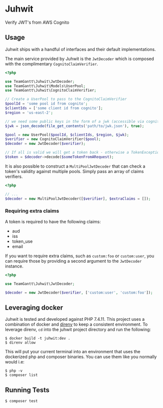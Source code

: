 # Juhwit

Verify JWT's from AWS Cognito

## Usage

Juhwit ships with a handful of interfaces and their default implementations.

The main service provided by Juhwit is the `JwtDecoder` which is composed with the complimentary `CognitoClaimVerifier`.

```php
<?php

use TeamGantt\Juhwit\JwtDecoder;
use TeamGantt\Juhwit\Models\UserPool;
use TeamGantt\Juhwit\CognitoClaimVerifier;

// Create a UserPool to pass to the CognitoClaimVerifier
$poolId = 'some pool id from cognito';
$clientIds = ['some client id from cognito'];
$region = 'us-east-2';

// we need some public keys in the form of a jwk (accessible via cognito)
$jwk = json_decode(file_get_contents('path/to/jwk.json'), true);

$pool = new UserPool($poolId, $clientIds, $region, $jwk);
$verifier = new CognitoClaimVerifier($pool);
$decoder = new JwtDecoder($verifier);

// If all is valid we will get a token back - otherwise a TokenException is thrown
$token = $decoder->decode($someTokenFromARequest);
```

It is also possible to construct a `MultiPoolJwtDecoder` that can check a token's validity against multiple pools. Simply
pass an array of claims verifiers. 

```php
<?php

// ...
$decoder = new MultiPoolJwtDecoder([$verifier], $extraClaims = []);
```

### Requiring extra claims

A token is required to have the following claims:

* aud
* iss
* token_use
* email

If you want to require extra claims, such as `custom:foo` or `custom:user`, you can require those by providing a second argument
to the `JwtDecoder` instance.

```php
<?php

use TeamGantt\Juhwit\JwtDecoder;

$decoder = new JwtDecoder($verifier, ['custom:user', 'custom:foo']);
```

## Leveraging docker

Juhwit is tested and developed against PHP 7.4.11. This project uses a combination of docker and [direnv](https://direnv.net/)
to keep a consistent environment. To leverage direnv, `cd` into the juhwit project directory and run the following:

```
$ docker build -t juhwit:dev .
$ direnv allow
```

This will put your current terminal into an environment that uses the dockerized php and composer binaries. You can use them like you normally would
i.e:

```
$ php -v
$ composer list
```


## Running Tests

```
$ composer test
```
